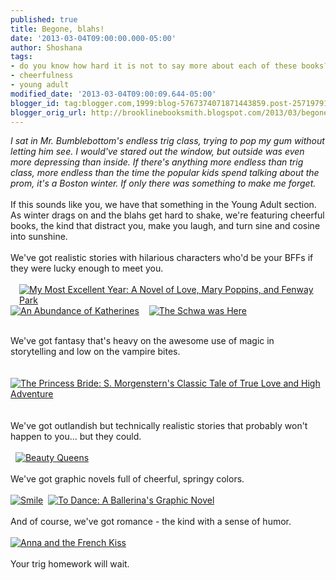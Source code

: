 ```yaml
---
published: true
title: Begone, blahs!
date: '2013-03-04T09:00:00.000-05:00'
author: Shoshana
tags:
- do you know how hard it is not to say more about each of these books?
- cheerfulness
- young adult
modified_date: '2013-03-04T09:00:09.644-05:00'
blogger_id: tag:blogger.com,1999:blog-5767374071871443859.post-2571979132894833389
blogger_orig_url: http://brooklinebooksmith.blogspot.com/2013/03/begone-blahs.html
---
```


<em>I sat in Mr. Bumblebottom's endless trig class, trying to pop my gum without letting him see. I would've stared out the window, but outside was even more depressing than inside. If there's anything more endless than trig class, more endless than the time the popular kids spend talking about the prom, it's a Boston winter. If only there was something to make me forget.</em><br /><br />If this sounds like you, we have that something in the Young Adult section. As winter drags on and the blahs get hard to shake, we're featuring cheerful books, the kind that distract you, make you laugh, and turn sine and cosine into sunshine.<br /><br />We've got realistic stories with hilarious characters who'd be your BFFs if they were lucky enough to meet you.<br /><br /><a href="http://www.brooklinebooksmith-shop.com/book/v/9780142413432" style="margin-left: 1em; margin-right: 1em;"><img src="http://images.booksense.com/images/books/432/413/FC9780142413432.JPG" title="My Most Excellent Year: A Novel of Love, Mary Poppins, and Fenway Park" /></a><a href="http://www.brooklinebooksmith-shop.com/book/v/9780142410707"><img src="http://images.booksense.com/images/books/707/410/FC9780142410707.JPG" title="An Abundance of Katherines" /></a>&nbsp;&nbsp;<a class="thickbox initThickbox-processed" href="http://images.indiebound.com/272/472/9780064472272.jpg" jquery1362341710546="2" rel="field_image_cache_0" title="Angus, Thongs and Full-Frontal Snogging: Confessions of Georgia Nicolson"><img src="http://images.booksense.com/images/books/272/472/FC9780064472272.JPG" title="" /></a>&nbsp; <a href="http://www.brooklinebooksmith-shop.com/book/v/9780142405772"><img src="http://images.booksense.com/images/books/772/405/FC9780142405772.JPG" title="The Schwa was Here" /></a>&nbsp; <br /><div style="border-bottom: medium none; border-left: medium none; border-right: medium none; border-top: medium none;"><br /></div><div style="border-bottom: medium none; border-left: medium none; border-right: medium none; border-top: medium none;">We've got fantasy that's heavy on the&nbsp;awesome use of magic in storytelling&nbsp;and low on the vampire bites.</div><div style="border-bottom: medium none; border-left: medium none; border-right: medium none; border-top: medium none;"><br /></div><div class="abaproduct-image">&nbsp;<a href="http://www.brooklinebooksmith-shop.com/book/v/9780756987909"><img src="http://images.booksense.com/images/books/909/987/FC9780756987909.JPG" title="The Princess Bride: S. Morgenstern's Classic Tale of True Love and High Adventure" /></a>&nbsp;&nbsp;<a class="thickbox initThickbox-processed" href="http://images.indiebound.com/077/610/9781620610077.jpg" jquery1362342119015="2" rel="field_image_cache_0" title="Obsidian"><img src="http://images.booksense.com/images/books/077/610/FC9781620610077.JPG" title="" /></a>&nbsp;&nbsp;<a class="thickbox initThickbox-processed" href="http://images.indiebound.com/141/006/9780062006141.jpg" jquery1362342185312="2" rel="field_image_cache_0" title="For Darkness Shows the Stars"><img src="http://images.booksense.com/images/books/141/006/FC9780062006141.JPG" title="" /></a> </div><div class="abaproduct-image">&nbsp;</div><div class="abaproduct-image">We've got outlandish but technically realistic stories that probably won't happen to you... but they could.</div><div class="abaproduct-image">&nbsp;</div><div class="abaproduct-image"><a class="thickbox initThickbox-processed" href="http://images.indiebound.com/939/479/9780061479939.jpg" jquery1362342276843="2" rel="field_image_cache_0" title="The Princess Diaries"><img src="http://images.booksense.com/images/books/939/479/FC9780061479939.JPG" title="" /></a>&nbsp;&nbsp;<a href="http://www.brooklinebooksmith-shop.com/book/v/9780439895989"><img src="http://images.booksense.com/images/books/989/895/FC9780439895989.JPG" title="Beauty Queens" /></a> </div><div class="abaproduct-image">&nbsp;</div><div class="abaproduct-image">We've got graphic novels full of cheerful, springy colors.</div><div class="abaproduct-image">&nbsp;</div><div class="abaproduct-image"><a href="http://www.brooklinebooksmith-shop.com/book/v/9780545132060"><img src="http://images.booksense.com/images/books/060/132/FC9780545132060.JPG" title="Smile" /></a>&nbsp; <a href="http://www.brooklinebooksmith-shop.com/book/v/9781416926870"><img src="http://images.booksense.com/images/books/870/926/FC9781416926870.JPG" title="To Dance: A Ballerina's Graphic Novel" /></a> </div><div class="abaproduct-image">&nbsp;</div><div class="abaproduct-image">And of course, we've got romance - the kind with a sense of humor.</div><div class="abaproduct-image">&nbsp;</div><div class="abaproduct-image"><a href="http://www.brooklinebooksmith-shop.com/book/v/9780142419403"><img src="http://images.booksense.com/images/books/403/419/FC9780142419403.JPG" title="Anna and the French Kiss" /></a>&nbsp; <a class="thickbox initThickbox-processed" href="http://images.indiebound.com/439/541/9780060541439.jpg" jquery1362342471375="2" rel="field_image_cache_0" title="13 Little Blue Envelopes"><img src="http://images.booksense.com/images/books/439/541/FC9780060541439.JPG" title="" /></a>&nbsp; <a class="thickbox initThickbox-processed" href="http://images.indiebound.com/994/832/9780375832994.jpg" jquery1362342620921="2" rel="field_image_cache_0" title="Boy Meets Boy"><img src="http://images.booksense.com/images/books/994/832/FC9780375832994.JPG" title="" /></a> </div><div class="abaproduct-image">&nbsp;</div><div class="abaproduct-image">Your trig homework will wait.</div>